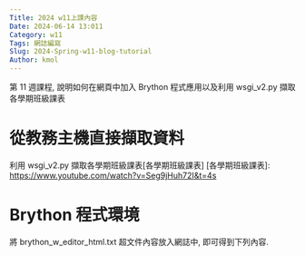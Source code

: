 ```yaml
---
Title: 2024 w11上課內容
Date: 2024-06-14 13:011
Category: w11
Tags: 網誌編寫
Slug: 2024-Spring-w11-blog-tutorial
Author: kmol
---
```


 第 11 週課程, 說明如何在網頁中加入 Brython 程式應用以及利用 wsgi_v2.py 擷取各學期班級課表

<!-- PELICAN_END_SUMMARY -->

# 從教務主機直接擷取資料
利用 wsgi_v2.py 擷取各學期班級課表[各學期班級課表]
[各學期班級課表]: https://www.youtube.com/watch?v=Seg9jHuh72I&t=4s

# Brython 程式環境
將 brython_w_editor_html.txt 超文件內容放入網誌中, 即可得到下列內容.